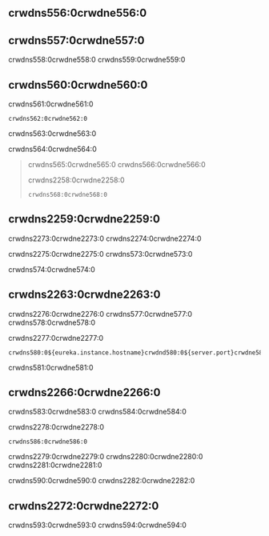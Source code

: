 ## crwdns556:0crwdne556:0

## crwdns557:0crwdne557:0

crwdns558:0crwdne558:0 crwdns559:0crwdne559:0

## crwdns560:0crwdne560:0

crwdns561:0crwdne561:0

    crwdns562:0crwdne562:0
    

crwdns563:0crwdne563:0

crwdns564:0crwdne564:0

> crwdns565:0crwdne565:0 crwdns566:0crwdne566:0
> 
> crwdns2258:0crwdne2258:0
> 
>     crwdns568:0crwdne568:0
>     

## crwdns2259:0crwdne2259:0

crwdns2273:0crwdne2273:0 crwdns2274:0crwdne2274:0

crwdns2275:0crwdne2275:0 crwdns573:0crwdne573:0

crwdns574:0crwdne574:0

## crwdns2263:0crwdne2263:0

crwdns2276:0crwdne2276:0 crwdns577:0crwdne577:0 crwdns578:0crwdne578:0

crwdns2277:0crwdne2277:0

    crwdns580:0${eureka.instance.hostname}crwdnd580:0${server.port}crwdne580:0
    

crwdns581:0crwdne581:0

## crwdns2266:0crwdne2266:0

crwdns583:0crwdne583:0 crwdns584:0crwdne584:0

crwdns2278:0crwdne2278:0

    crwdns586:0crwdne586:0
    

crwdns2279:0crwdne2279:0 crwdns2280:0crwdne2280:0 crwdns2281:0crwdne2281:0

crwdns590:0crwdne590:0 crwdns2282:0crwdne2282:0

## crwdns2272:0crwdne2272:0

crwdns593:0crwdne593:0 crwdns594:0crwdne594:0